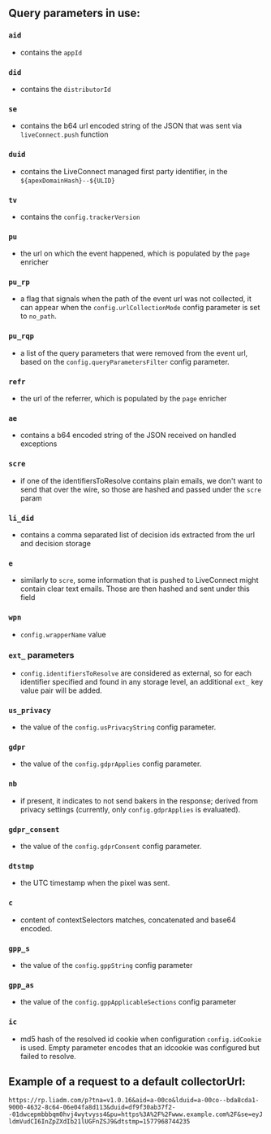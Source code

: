 ## Query parameters in use:

### `aid`
- contains the `appId`
### `did`
- contains the `distributorId`
### `se`
- contains the b64 url encoded string of the JSON that was sent via `liveConnect.push` function
### `duid`
- contains the LiveConnect managed first party identifier, in the `${apexDomainHash}--${ULID}`
### `tv`
- contains the `config.trackerVersion`
### `pu`
- the url on which the event happened, which is populated by the `page` enricher
### `pu_rp`
- a flag that signals when the path of the event url was not collected, it can appear when the `config.urlCollectionMode` config parameter is set to `no_path`.
### `pu_rqp`
- a list of the query parameters that were removed from the event url, based on the `config.queryParametersFilter` config parameter.
### `refr`
- the url of the referrer, which is populated by the `page` enricher
### `ae`
- contains a b64 encoded string of the JSON received on handled exceptions
### `scre`
- if one of the identifiersToResolve contains plain emails, we don't want to send that over the wire, so those are hashed and passed under the `scre` param
### `li_did`
- contains a comma separated list of decision ids extracted from the url and decision storage
### `e`
- similarly to `scre`, some information that is pushed to LiveConnect might contain clear text emails. Those are then hashed and sent under this field
### `wpn`
- `config.wrapperName` value
### `ext_` parameters
- `config.identifiersToResolve` are considered as external, so for each identifier specified and found in any storage level, an additional `ext_` key value pair will be added.
### `us_privacy`
- the value of the `config.usPrivacyString` config parameter.
### `gdpr`
- the value of the `config.gdprApplies` config parameter.
### `nb`
- if present, it indicates to not send bakers in the response; derived from privacy settings (currently, only `config.gdprApplies` is evaluated).
### `gdpr_consent`
- the value of the `config.gdprConsent` config parameter.
### `dtstmp`
- the UTC timestamp when the pixel was sent.
### `c`
- content of contextSelectors matches, concatenated and base64 encoded.
### `gpp_s`
- the value of the `config.gppString` config parameter
### `gpp_as`
- the value of the `config.gppApplicableSections` config parameter
### `ic`
- md5 hash of the resolved id cookie when configuration `config.idCookie` is used. Empty parameter encodes that an
idcookie was configured but failed to resolve.

## Example of a request to a default collectorUrl:
`https://rp.liadm.com/p?tna=v1.0.16&aid=a-00co&lduid=a-00co--bda8cda1-9000-4632-8c64-06e04fa8d113&duid=df9f30ab37f2--01dwcepmbbbqm0hvj4wytvyss4&pu=https%3A%2F%2Fwww.example.com%2F&se=eyJldmVudCI6InZpZXdIb21lUGFnZSJ9&dtstmp=1577968744235`

